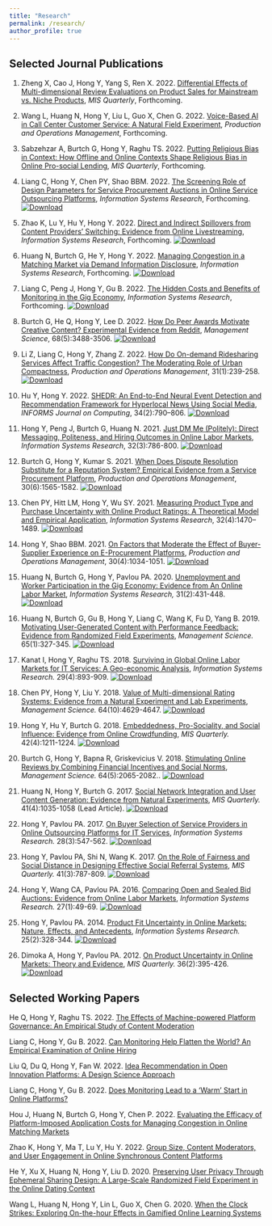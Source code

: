 ```yaml
---
title: "Research"
permalink: /research/
author_profile: true
---
```


<!-- ## Research Areas

### Digital Platform Design & Strategy
- Matching Markets, FinTech, Human-AI Interaction

### Digital Media & Content
- Live Streaming, Social Media, User-generated Content

### Societal Impact of Technology
- Future of Work, Sharing & Gig Economy, Monitoring

### Business Analytics
- Recommender Systems, Text Analytics, Business Value of Analytics

### Preferred Methods
- Econometrics, Experiments, Machine Learning, Deep Learning
 -->

## Selected Journal Publications

1. Zheng X, Cao J, Hong Y, Yang S, Ren X. 2022. [Differential Effects of Multi-dimensional Review Evaluations on Product Sales for Mainstream vs. Niche Products](https://misq.umn.edu/differential-effects-of-multi-dimensional-review-evaluations-on-product-sales-for-mainstream-vs-niche-products.html), *MIS Quarterly*, Forthcoming.

1. Wang L, Huang N, Hong Y, Liu L, Guo X, Chen G. 2022. [Voice-Based AI in Call Center Customer Service: A Natural Field Experiment](https://papers.ssrn.com/sol3/papers.cfm?abstract_id=3633100), *Production and Operations Management*, Forthcoming.

1. Sabzehzar A, Burtch G, Hong Y, Raghu TS. 2022. [Putting Religious Bias in Context: How Offline and Online Contexts Shape Religious Bias in Online Pro-social Lending](https://misq.umn.edu/putting-religious-bias-in-context-how-offline-and-online-context-shape-religious-bias-in-online-pro-social-lending.html), *MIS Quarterly*, Forthcoming.

1. Liang C, Hong Y, Chen PY, Shao BBM. 2022. [The Screening Role of Design Parameters for Service Procurement Auctions in Online Service Outsourcing Platforms](https://papers.ssrn.com/sol3/papers.cfm?abstract_id=3161216), *Information Systems Research*, Forthcoming. [![Download](https://img.shields.io/badge/Download-blue.svg)](/paper-pdf/ISR_AuctionDesign_2022.pdf)

1. Zhao K, Lu Y, Hu Y, Hong Y. 2022. [Direct and Indirect Spillovers from Content Providers’ Switching: Evidence from Online Livestreaming](https://pubsonline.informs.org/doi/epdf/10.1287/isre.2022.1160), *Information Systems Research*, Forthcoming. [![Download](https://img.shields.io/badge/Download-blue.svg)](/paper-pdf/ISR_TwitchSpilover_2022.pdf)

1. Huang N, Burtch G, He Y, Hong Y. 2022. [Managing Congestion in a Matching Market via Demand Information Disclosure](https://pubsonline.informs.org/doi/epdf/10.1287/isre.2022.1148), *Information Systems Research*, Forthcoming. [![Download](https://img.shields.io/badge/Download-blue.svg)](/paper-pdf/ISR_DemandDisclosure_2022.pdf)

1. Liang C, Peng J, Hong Y, Gu B. 2022. [The Hidden Costs and Benefits of Monitoring in the Gig Economy](https://pubsonline.informs.org/doi/abs/10.1287/isre.2022.1130), *Information Systems Research*, Forthcoming. [![Download](https://img.shields.io/badge/Download-blue.svg)](/paper-pdf/ISR_MonitoringDesign_2022.pdf)

1. Burtch G, He Q, Hong Y, Lee D. 2022. [How Do Peer Awards Motivate Creative Content? Experimental Evidence from Reddit](https://pubsonline.informs.org/doi/abs/10.1287/mnsc.2021.4040), *Management Science*, 68(5):3488-3506. [![Download](https://img.shields.io/badge/Download-blue.svg)](/paper-pdf/MS_Peer_Awards_2022.pdf)

1. Li Z, Liang C, Hong Y, Zhang Z. 2022. [How Do On-demand Ridesharing Services Affect Traffic Congestion? The Moderating Role of Urban Compactness](https://onlinelibrary.wiley.com/doi/10.1111/poms.13530), *Production and Operations Management*, 31(1):239-258. [![Download](https://img.shields.io/badge/Download-blue.svg)](/paper-pdf/POM_Congestion_2022.pdf)

1. Hu Y, Hong Y. 2022. [SHEDR: An End-to-End Neural Event Detection and Recommendation Framework for Hyperlocal News Using Social Media](https://pubsonline.informs.org/doi/abs/10.1287/ijoc.2021.1112), *INFORMS Journal on Computing*, 34(2):790–806. [![Download](https://img.shields.io/badge/Download-blue.svg)](/paper-pdf/JOC_SHEDR_2022.pdf)

1. Hong Y, Peng J, Burtch G, Huang N. 2021. [Just DM Me (Politely): Direct Messaging, Politeness, and Hiring Outcomes in Online Labor Markets](https://pubsonline.informs.org/doi/10.1287/isre.2021.1003), *Information Systems Research*, 32(3):786-800. [![Download](https://img.shields.io/badge/Download-blue.svg)](/paper-pdf/ISR_DM_2021.pdf)

1. Burtch G, Hong Y, Kumar S. 2021. [When Does Dispute Resolution Substitute for a Reputation System? Empirical Evidence from a Service Procurement Platform](https://onlinelibrary.wiley.com/doi/10.1111/poms.13341), *Production and Operations Management*, 30(6):1565-1582. [![Download](https://img.shields.io/badge/Download-blue.svg)](/paper-pdf/POM_DisputeResolution_2021.pdf)

1. Chen PY, Hitt LM, Hong Y, Wu SY. 2021. [Measuring Product Type and Purchase Uncertainty with Online Product Ratings: A Theoretical Model and Empirical Application](https://pubsonline.informs.org/doi/abs/10.1287/isre.2021.1041), *Information Systems Research*, 32(4):1470–1489. [![Download](https://img.shields.io/badge/Download-blue.svg)](/paper-pdf/ISR_Measuring_ProductType_2021.pdf)

1. Hong Y, Shao BBM. 2021. [On Factors that Moderate the Effect of Buyer-Supplier Experience on E-Procurement Platforms](https://onlinelibrary.wiley.com/doi/abs/10.1111/poms.13291), *Production and Operations Management*, 30(4):1034-1051. [![Download](https://img.shields.io/badge/Download-blue.svg)](/paper-pdf/POM_Buyer_Experience_2021.pdf)

1. Huang N, Burtch G, Hong Y, Pavlou PA. 2020. [Unemployment and Worker Participation in the Gig Economy: Evidence from An Online Labor Market](https://pubsonline.informs.org/doi/abs/10.1287/isre.2019.0896), *Information Systems Research,* 31(2):431-448. [![Download](https://img.shields.io/badge/Download-blue.svg)](/paper-pdf/ISR_GigUnemployment_2020.pdf)

1. Huang N, Burtch G, Gu B, Hong Y, Liang C, Wang K, Fu D, Yang B. 2019. [Motivating User-Generated Content with Performance Feedback: Evidence from Randomized Field Experiments](https://pubsonline.informs.org/doi/10.1287/mnsc.2017.2944), *Management Science.* 65(1):327-345. [![Download](https://img.shields.io/badge/Download-blue.svg)](/paper-pdf/MS_Performance_Feedback_2019.pdf)

1. Kanat I, Hong Y, Raghu TS. 2018. [Surviving in Global Online Labor Markets for IT Services: A Geo-economic Analysis](https://pubsonline.informs.org/doi/abs/10.1287/isre.2017.0751), *Information Systems Research.* 29(4):893-909. [![Download](https://img.shields.io/badge/Download-blue.svg)](/paper-pdf/ISR_Survival_in_OLM_2018.pdf)

1. Chen PY, Hong Y, Liu Y. 2018. [Value of Multi-dimensional Rating Systems: Evidence from a Natural Experiment and Lab Experiments](http://pubsonline.informs.org/doi/abs/10.1287/mnsc.2017.2852), *Management Science.* 64(10):4629-4647. [![Download](https://img.shields.io/badge/Download-blue.svg)](/paper-pdf/MS_MD_Systems_2018.pdf)

1. Hong Y, Hu Y, Burtch G. 2018. [Embeddedness, Pro-Sociality, and Social Influence: Evidence from Online Crowdfunding](https://aisel.aisnet.org/misq/vol42/iss4/11/), *MIS Quarterly.* 42(4):1211-1224. [![Download](https://img.shields.io/badge/Download-blue.svg)](/paper-pdf/MISQ_Embeddedness_2018.pdf)

1. Burtch G, Hong Y, Bapna R, Griskevicius V. 2018. [Stimulating Online Reviews by Combining Financial Incentives and Social Norms](http://pubsonline.informs.org/doi/abs/10.1287/mnsc.2016.2715), *Management Science.* 64(5):2065-2082.. [![Download](https://img.shields.io/badge/Download-blue.svg)](/paper-pdf/MS_Social_Norms_2018.pdf)

1. Huang N, Hong Y, Burtch G. 2017. [Social Network Integration and User Content Generation: Evidence from Natural Experiments](https://aisel.aisnet.org/misq/vol41/iss4/4/), *MIS Quarterly.* 41(4):1035-1058 (Lead Article). [![Download](https://img.shields.io/badge/Download-blue.svg)](/paper-pdf/MISQ_Social_Network_Integration_2017.pdf)

1. Hong Y, Pavlou PA. 2017. [On Buyer Selection of Service Providers in Online Outsourcing Platforms for IT Services](http://pubsonline.informs.org/doi/abs/10.1287/isre.2017.0709), *Information Systems Research.* 28(3):547-562. [![Download](https://img.shields.io/badge/Download-blue.svg)](/paper-pdf/ISR_Selection_Service_Providers_2017.pdf)

1. Hong Y, Pavlou PA, Shi N, Wang K. 2017. [On the Role of Fairness and Social Distance in Designing Effective Social Referral Systems](https://aisel.aisnet.org/misq/vol41/iss3/8/), *MIS Quarterly.* 41(3):787-809. [![Download](https://img.shields.io/badge/Download-blue.svg)](/paper-pdf/MISQ_Social_Referrals_2017.pdf)

1. Hong Y, Wang CA, Pavlou PA. 2016. [Comparing Open and Sealed Bid Auctions: Evidence from Online Labor Markets](https://doi.org/10.1287/isre.2015.0606), *Information Systems Research.* 27(1):49-69. [![Download](https://img.shields.io/badge/Download-blue.svg)](/paper-pdf/ISR_Auction_Design_2016.pdf)

1. Hong Y, Pavlou PA. 2014. [Product Fit Uncertainty in Online Markets: Nature, Effects, and Antecedents](https://doi.org/10.1287/isre.2014.0520), *Information Systems Research.* 25(2):328-344. [![Download](https://img.shields.io/badge/Download-blue.svg)](/paper-pdf/ISR_Product_Fit_Uncertainty_2014.pdf)

1. Dimoka A, Hong Y, Pavlou PA. 2012. [On Product Uncertainty in Online Markets: Theory and Evidence](https://aisel.aisnet.org/misq/vol36/iss2/6/), *MIS Quarterly.* 36(2):395-426. [![Download](https://img.shields.io/badge/Download-blue.svg)](/paper-pdf/MISQ_Product_Uncertainty_2012.pdf)


## Selected Working Papers

He Q, Hong Y, Raghu TS. 2022. [The Effects of Machine-powered Platform Governance: An Empirical Study of Content Moderation](https://papers.ssrn.com/sol3/papers.cfm?abstract_id=3767680)

Liang C, Hong Y, Gu B. 2022. [Can Monitoring Help Flatten the World? An Empirical Examination of Online Hiring](https://papers.ssrn.com/sol3/papers.cfm?abstract_id=3941309)

Liu Q, Du Q, Hong Y, Fan W. 2022. [Idea Recommendation in Open Innovation Platforms: A Design Science Approach](https://papers.ssrn.com/sol3/papers.cfm?abstract_id=3898894)

Liang C, Hong Y, Gu B. 2022. [Does Monitoring Lead to a ‘Warm’ Start in Online Platforms?](https://papers.ssrn.com/sol3/papers.cfm?abstract_id=2844920)

Hou J, Huang N, Burtch G, Hong Y, Chen P. 2022. [Evaluating the Efficacy of Platform-Imposed Application Costs for Managing Congestion in Online Matching Markets](https://papers.ssrn.com/sol3/papers.cfm?abstract_id=3946059)

Zhao K, Hong Y, Ma T, Lu Y, Hu Y. 2022. [Group Size, Content Moderators, and User Engagement in Online Synchronous Content Platforms](https://papers.ssrn.com/sol3/papers.cfm?abstract_id=4030879)

He Y, Xu X, Huang N, Hong Y, Liu D. 2020. [Preserving User Privacy Through Ephemeral Sharing Design: A Large-Scale Randomized Field Experiment in the Online Dating Context](https://papers.ssrn.com/sol3/papers.cfm?abstract_id=3740782)

Wang L, Huang N, Hong Y, Lin L, Guo X, Chen G. 2020. [When the Clock Strikes: Exploring On-the-hour Effects in Gamified Online Learning Systems](https://papers.ssrn.com/sol3/papers.cfm?abstract_id=3693481)

